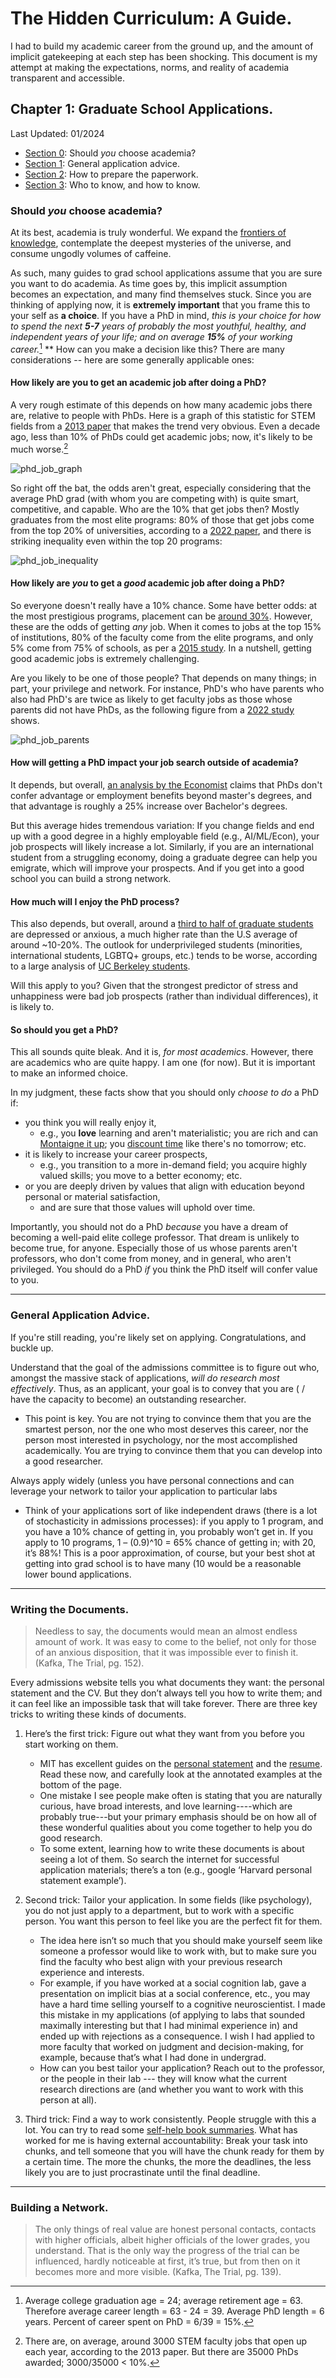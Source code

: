 # The Hidden Curriculum: A Guide.
I had to build my academic career from the ground up, and the amount of implicit gatekeeping at each step has been shocking. This document is my attempt at making the expectations, norms, and reality of academia transparent and accessible. 

## Chapter 1: Graduate School Applications.
Last Updated: 01/2024
- [Section 0](#truth): Should _you_ choose academia?
- [Section 1](#general): General application advice.
- [Section 2](#documents): How to prepare the paperwork.
- [Section 3](#networking): Who to know, and how to know. 

### <a name="truth"></a> Should _you_ choose academia?
At its best, academia is truly wonderful. We expand the [frontiers of knowledge](https://matt.might.net/articles/phd-school-in-pictures/), contemplate the deepest mysteries of the universe, and consume ungodly volumes of caffeine.

As such, many guides to grad school applications assume that you are sure you want to do academia. As time goes by, this implicit assumption becomes an expectation, and many find themselves stuck. Since you are thinking of applying now, it is **extremely important** that you frame this to your self as **a choice**. If you have a PhD in mind, _this is your choice for how to spend the next **5-7** years of probably the most youthful, healthy, and independent years of your life; and on average **15%** of your working career._[^1] 
**
How can you make a decision like this? There are many considerations -- here are some generally applicable ones:

#### How likely are you to get an academic job after doing a PhD? 
A very rough estimate of this depends on how many academic jobs there are, relative to people with PhDs. Here is a graph of this statistic for STEM fields from a [2013 paper](https://www.nature.com/articles/nbt.2706) that makes the trend very obvious. Even a decade ago, less than 10% of PhDs could get academic jobs; now, it's likely to be much worse.[^2]
  
![phd_job_graph](https://media.springernature.com/full/springer-static/image/art%3A10.1038%2Fnbt.2706/MediaObjects/41587_2013_Article_BFnbt2706_Fig1_HTML.jpg?as=webp)

So right off the bat, the odds aren't great, especially considering that the average PhD grad (with whom you are competing with) is quite smart, competitive, and capable. Who are the 10% that get jobs then? Mostly graduates from the most elite programs: 80% of those that get jobs come from the top 20% of universities, according to a [2022 paper](https://www.nature.com/articles/s41586-022-05222-x), and there is striking inequality even within the top 20 programs:

![phd_job_inequality](https://media.springernature.com/full/springer-static/image/art%3A10.1038%2Fs41586-022-05222-x/MediaObjects/41586_2022_5222_Fig2_HTML.png?as=webp)

#### How likely are _you_ to get a _good_ academic job after doing a PhD? 
So everyone doesn't really have a 10% chance. Some have better odds: at the most prestigious programs, placement can be [around 30%](https://doi.org/10.1371%2Fjournal.pone.0285330). However, these are the odds of getting _any_ job. When it comes to jobs at the top 15% of institutions, 80% of the faculty come from the elite programs, and only 5% come from 75% of schools, as per a [2015 study](https://www.science.org/doi/10.1126/sciadv.1400005). In a nutshell, getting good academic jobs is extremely challenging.

Are you likely to be one of those people? That depends on many things; in part, your privilege and network. For instance, PhD's who have parents who also had PhD's are twice as likely to get faculty jobs as those whose parents did not have PhDs, as the following figure from a [2022 study](https://doi.org/10.1038/s41562-022-01425-4) shows. 

![phd_job_parents](https://media.springernature.com/full/springer-static/image/art%3A10.1038%2Fs41562-022-01425-4/MediaObjects/41562_2022_1425_Fig1_HTML.png?as=webp)

#### How will getting a PhD impact your job search outside of academia? 
It depends, but overall, [an analysis by the Economist](https://medium.economist.com/why-doing-a-phd-is-often-a-waste-of-time-349206f9addb) claims that PhDs don't confer advantage or employment benefits beyond master's degrees, and that advantage is roughly a 25% increase over Bachelor's degrees. 

But this average hides tremendous variation: If you change fields and end up with a good degree in a highly employable field (e.g., AI/ML/Econ), your job prospects will likely increase a lot.  Similarly, if you are an international student from a struggling economy, doing a graduate degree can help you emigrate, which will improve your prospects. And if you get into a good school you can build a strong network.

#### How much will I enjoy the PhD process?
This also depends, but overall, around a [third to half of graduate students](https://doi.org/10.1038/s41578-022-00444-x) are depressed or anxious, a much higher rate than the U.S average of around ~10-20%. The outlook for underprivileged students (minorities, international students, LGBTQ+ groups, etc.) tends to be worse, according to a large analysis of [UC Berkeley students](https://gradresources.org/wp-content/uploads/2015/09/wellbeingreport_2014-17.pdf). 

Will this apply to you? Given that the strongest predictor of stress and unhappiness were bad job prospects (rather than individual differences), it is likely to.

#### So should you get a PhD?
This all sounds quite bleak. And it is, _for most academics_. However, there are academics who are quite happy. I am one (for now). But it is important to make an informed choice.

In my judgment, these facts show that you should only _choose to do_ a PhD if:
- you think you will really enjoy it,
   - e.g., you **love** learning and aren't materialistic; you are rich and can [Montaigne it up](https://en.wikipedia.org/wiki/Michel_de_Montaigne); you [discount time](https://en.wikipedia.org/wiki/Time_preference) like there's no tomorrow; etc.
- it is likely to increase your career prospects,
   - e.g., you transition to a more in-demand field; you acquire highly valued skills; you move to a better economy; etc.
- or you are deeply driven by values that align with education beyond personal or material satisfaction,
   - and are sure that those values will uphold over time.

Importantly, you should not do a PhD _because_ you have a dream of becoming a well-paid elite college professor. That dream is unlikely to become true, for anyone. Especially those of us whose parents aren't professors, who don't come from money, and in general, who aren't privileged. You should do a PhD _if_ you think the PhD itself will confer value to you. 

[^1]: Average college graduation age = 24; average retirement age = 63. Therefore average career length = 63 - 24 = 39. Average PhD length = 6 years. Percent of career spent on PhD = 6/39 = 15%.
[^2]: There are, on average, around 3000 STEM faculty jobs that open up each year, according to the 2013 paper. But there are 35000 PhDs awarded; 3000/35000 < 10%.

---

### <a name="general"></a> General Application Advice.
If you're still reading, you're likely set on applying. Congratulations, and buckle up. 

Understand that the goal of the admissions committee is to figure out who, amongst the massive stack of applications, *will do research most effectively*. Thus, as an applicant, your goal is to convey that you are ( / have the capacity to become) an outstanding researcher.
  - This point is key. You are not trying to convince them that you are the smartest person, nor the one who most deserves this career, nor the person most interested in psychology, nor the most accomplished academically. You are trying to convince them that you can develop into a good researcher.
    
Always apply widely (unless you have personal connections and can leverage your network to tailor your application to particular labs
- Think of your applications sort of like independent draws (there is a lot of stochasticity in admissions processes): if you apply to 1 program, and you have a 10% chance of getting in, you probably won’t get in. If you apply to 10 programs, 1 – (0.9)^10 =  65% chance of getting in; with 20, it’s 88%! This is a poor approximation, of course, but your best shot at getting into grad school is to have many (10 would be a reasonable lower bound applications.
  
---

### <a name="documents"></a> Writing the Documents. 

> Needless to say, the documents would mean an almost endless amount of work. It was easy to come to the belief, not only for those of an anxious disposition, that it was impossible ever to finish it. (Kafka, The Trial, pg. 152).

Every admissions website tells you what documents they want: the personal statement and the CV. But they don’t always tell you how to write them; and it can feel like an impossible task that will take forever. There are three key tricks to writing these kinds of documents.
1. Here’s the first trick: Figure out what they want from you before you start working on them. 
   - MIT has excellent guides on the [personal statement]( https://mitcommlab.mit.edu/broad/commkit/graduate-school-personal-statement/) and the [resume]( https://mitcommlab.mit.edu/broad/commkit/cvresume/). Read these now, and carefully look at the annotated examples at the bottom of the page. 
   - One mistake I see people make often is stating that you are naturally curious, have broad interests, and love learning----which are probably true---but your primary emphasis should be on how all of these wonderful qualities about you come together to help you do good research. 
   - To some extent, learning how to write these documents is about seeing a lot of them. So search the internet for successful application materials; there’s a ton (e.g., google ‘Harvard personal statement example’).
     
2. Second trick: Tailor your application. In some fields (like psychology), you do not just apply to a department, but to work with a specific person. You want this person to feel like you are the perfect fit for them. 
   - The idea here isn’t so much that you should make yourself seem like someone a professor would like to work with, but to make sure you find the faculty who best align with your previous research experience and interests.  
   - For example, if you have worked at a social cognition lab, gave a presentation on implicit bias at a social conference, etc., you may have a hard time selling yourself to a cognitive neuroscientist. I made this mistake in my applications (of applying to labs that sounded maximally interesting but that I had minimal experience in) and ended up with rejections as a consequence. I wish I had applied to more faculty that worked on judgment and decision-making, for example, because that’s what I had done  in undergrad.
   - How can you best tailor your application? Reach out to the professor, or the people in their lab --- they will know what the current research directions are (and whether you want to work with this person at all).
     
3. Third trick: Find a way to work consistently. People struggle with this a lot. You can try to read some [self-help book summaries](https://www.nateliason.com/notes/atomic-habits-james-clear). What has worked for me is having external accountability: Break your task into chunks, and tell someone that you will have the chunk ready for them by a certain time. The more the chunks, the more the deadlines, the less likely you are to just procrastinate until the final deadline. 

---

### <a name="network"></a> Building a Network.

> The only things of real value are honest personal contacts, contacts with higher officials, albeit higher officials of the lower grades, you understand. That is the only way the progress of the  trial can be influenced, hardly noticeable at first, it’s true, but from then on it becomes more and more visible. (Kafka, The Trial, pg. 139).
